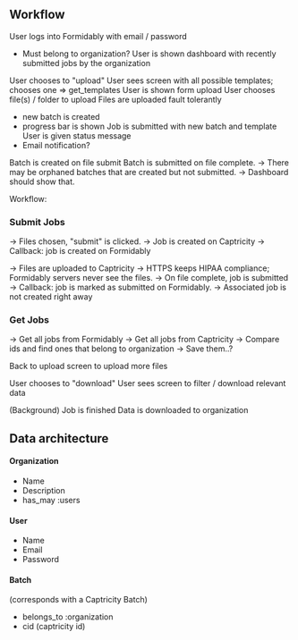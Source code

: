 ## Workflow

User logs into Formidably with email / password
- Must belong to organization? 
User is shown dashboard with recently submitted jobs by the organization

User chooses to "upload"
User sees screen with all possible templates; chooses one
=> get_templates
User is shown form upload
User chooses file(s) / folder to upload
  Files are uploaded fault tolerantly
  - new batch is created
  - progress bar is shown
  Job is submitted with new batch and template
  User is given status message
  - Email notification?

Batch is created on file submit
Batch is submitted on file complete. 
-> There may be orphaned batches that are created but not submitted. 
-> Dashboard should show that. 

Workflow: 

### Submit Jobs
-> Files chosen, "submit" is clicked. 
-> Job is created on Captricity
  -> Callback: job is created on Formidably

<!-- -> Batch is created on Captricity
  -> Callback: batch is created on Formidably.  -->
-> Files are uploaded to Captricity
  -> HTTPS keeps HIPAA compliance; Formidably servers never see the files.
-> On file complete, job is submitted
  -> Callback: job is marked as submitted on Formidably. 
  -> Associated job is not created right away

### Get Jobs
-> Get all jobs from Formidably
-> Get all jobs from Captricity
-> Compare ids and find ones that belong to organization
-> Save them..?

Back to upload screen to upload more files

User chooses to "download"
User sees screen to filter / download relevant data

(Background) Job is finished
Data is downloaded to organization



## Data architecture

#### Organization

- Name
- Description
- has_may :users

#### User

- Name
- Email
- Password

#### Batch

(corresponds with a Captricity Batch)

- belongs_to :organization
- cid (captricity id)
